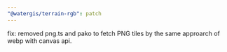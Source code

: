 ```yaml
---
"@watergis/terrain-rgb": patch
---
```


fix: removed png.ts and pako to fetch PNG tiles by the same approarch of webp with canvas api.
